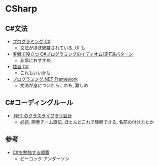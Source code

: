 # CSharp

## C#文法

- [プログラミング C#](https://www.oreilly.co.jp/books/9784873119366/)
  - 文法がほぼ網羅されている, UI も
- [実戦で役立つ C#プログラミングのイディオム/定石&パターン](https://gihyo.jp/book/2024/978-4-297-14307-7)
  - 非常におすすめ,
- [独習 C#](https://www.shoeisha.co.jp/book/detail/9784798175560)
  - これもいいかも
- [プログラミング.NET Framework](https://www.kinokuniya.co.jp/f/dsg-08-998976784X)
  - 文法が身についたらこれも, 難しめ

## C#コーディングルール

- [.NET のクラスライブラリ設計](https://bookplus.nikkei.com/atcl/catalog/21/S80040/)
  - 必読, 開発チーム直伝, ほとんどこれで理解できる, 名前の付け方とか

## 参考

- [C#を勉強する順番](https://yayoi-kkjp.udemy.com/course/cs-study7step/)
  - ピーコック アンダーソン
